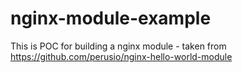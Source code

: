 # nginx-module-example
This is POC for building a nginx module - taken from https://github.com/perusio/nginx-hello-world-module
